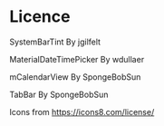 <h1>Licence</h1>

SystemBarTint By jgilfelt

MaterialDateTimePicker By wdullaer

mCalendarView By SpongeBobSun

TabBar By SpongeBobSun

Icons from https://icons8.com/license/
